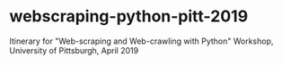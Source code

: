 # webscraping-python-pitt-2019
Itinerary for "Web-scraping and Web-crawling with Python" Workshop, University of Pittsburgh, April 2019
